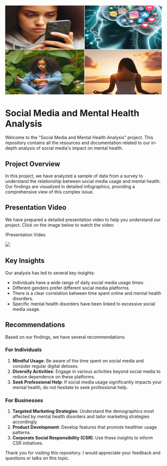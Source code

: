 <p align="center"><img src= "https://github.com/MarianOforiYeboah/Business-Intelligence-Presentation/blob/main/Images/AI_banner.png" alt ="trends" style='width:600px;'></p>

# Social Media and Mental Health Analysis #

Welcome to the "Social Media and Mental Health Analysis" project. This repository contains all the resources and documentation related to our in-depth analysis of social media's impact on mental health.

## Project Overview ##

In this project, we have analyzed a sample of data from a survey to understand the relationship between social media usage and mental health. Our findings are visualized in detailed infographics, providing a comprehensive view of this complex issue.

## Presentation Video ##

We have prepared a detailed presentation video to help you understand our project. Click on the image below to watch the video:

!Presentation Video

[<img src="https://github.com/MarianOforiYeboah/Capstone_2024-Technical-Presentation-/blob/main/Img/Screenshot_Notebook.png" width="600"  /> ](https://youtu.be/5XZRbTd1Eww)


## Key Insights ##

Our analysis has led to several key insights:

- Individuals have a wide range of daily social media usage times.
- Different genders prefer different social media platforms.
- There is a clear correlation between time spent online and mental health disorders.
- Specific mental health disorders have been linked to excessive social media usage.

## Recommendations ##

Based on our findings, we have several recommendations:

### For Individuals ###

1. **Mindful Usage**: Be aware of the time spent on social media and consider regular digital detoxes.
2. **Diversify Activities**: Engage in various activities beyond social media to reduce dependence on these platforms.
3. **Seek Professional Help**: If social media usage significantly impacts your mental health, do not hesitate to seek professional help.

### For Businesses ###

1. **Targeted Marketing Strategies**: Understand the demographics most affected by mental health disorders and tailor marketing strategies accordingly.
2. **Product Development**: Develop features that promote healthier usage patterns.
3. **Corporate Social Responsibility (CSR)**: Use these insights to inform CSR initiatives.

Thank you for visiting this repository. I would appreciate your feedback and questions or talks on this topic.
